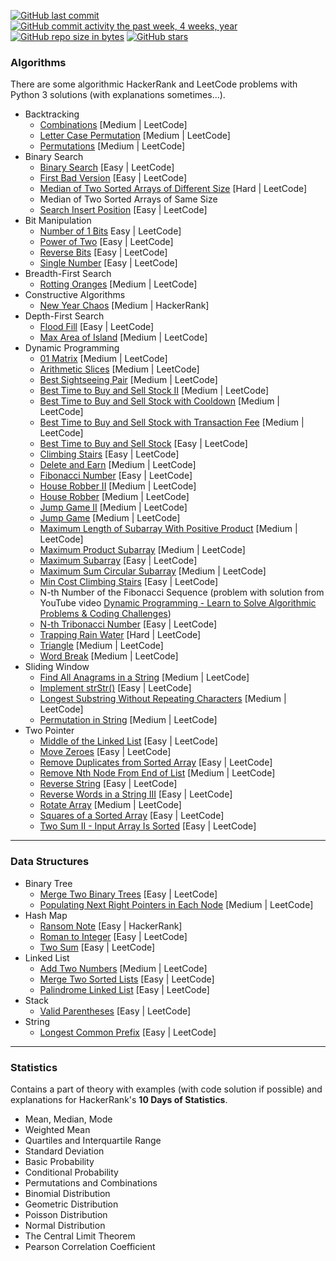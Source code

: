 [![GitHub last commit](https://img.shields.io/github/last-commit/pai-pai/python-practice.svg)](https://github.com/pai-pai/python-practice)
[![GitHub commit activity the past week, 4 weeks, year](https://img.shields.io/github/commit-activity/y/pai-pai/python-practice.svg)](https://github.com/pai-pai/python-practice)
[![GitHub repo size in bytes](https://img.shields.io/github/repo-size/pai-pai/python-practice.svg)](https://github.com/pai-pai/python-practice)
[![GitHub stars](https://img.shields.io/github/stars/pai-pai/python-practice.svg)](https://github.com/pai-pai/python-practice)

### Algorithms
There are some algorithmic HackerRank and LeetCode problems with Python 3 solutions (with explanations sometimes...).
- Backtracking
  - [Combinations](https://leetcode.com/problems/combinations/) [Medium | LeetCode]
  - [Letter Case Permutation](https://leetcode.com/problems/letter-case-permutation/) [Medium | LeetCode]
  - [Permutations](https://leetcode.com/problems/permutations/) [Medium | LeetCode]
- Binary Search
  - [Binary Search](https://leetcode.com/problems/binary-search/) [Easy | LeetCode]
  - [First Bad Version](https://leetcode.com/problems/two-sum/) [Easy | LeetCode]
  - [Median of Two Sorted Arrays of Different Size](https://leetcode.com/problems/median-of-two-sorted-arrays/) [Hard | LeetCode]
  - Median of Two Sorted Arrays of Same Size
  - [Search Insert Position](https://leetcode.com/problems/search-insert-position/) [Easy | LeetCode]
- Bit Manipulation
  - [Number of 1 Bits](https://leetcode.com/problems/number-of-1-bits/) Easy | LeetCode]
  - [Power of Two](https://leetcode.com/problems/power-of-two/) [Easy | LeetCode]
  - [Reverse Bits](https://leetcode.com/problems/reverse-bits/) [Easy | LeetCode]
  - [Single Number](https://leetcode.com/problems/single-number/) [Easy | LeetCode]
- Breadth-First Search
  - [Rotting Oranges](https://leetcode.com/problems/rotting-oranges/) [Medium | LeetCode]
- Constructive Algorithms
  - [New Year Chaos](https://www.hackerrank.com/challenges/new-year-chaos/problem) [Medium | HackerRank]
- Depth-First Search
  - [Flood Fill](https://leetcode.com/problems/flood-fill/) [Easy | LeetCode]
  - [Max Area of Island](https://leetcode.com/problems/max-area-of-island/) [Medium | LeetCode]
- Dynamic Programming
  - [01 Matrix](https://leetcode.com/problems/01-matrix/) [Medium | LeetCode]
  - [Arithmetic Slices](https://leetcode.com/problems/arithmetic-slices/) [Medium | LeetCode]
  - [Best Sightseeing Pair](https://leetcode.com/problems/best-sightseeing-pair/) [Medium | LeetCode]
  - [Best Time to Buy and Sell Stock II](https://leetcode.com/problems/best-time-to-buy-and-sell-stock-ii/) [Medium | LeetCode]
  - [Best Time to Buy and Sell Stock with Cooldown](https://leetcode.com/problems/best-time-to-buy-and-sell-stock-with-cooldown/) [Medium | LeetCode]
  - [Best Time to Buy and Sell Stock with Transaction Fee](https://leetcode.com/problems/best-time-to-buy-and-sell-stock-with-transaction-fee/) [Medium | LeetCode]
  - [Best Time to Buy and Sell Stock](https://leetcode.com/problems/best-time-to-buy-and-sell-stock/) [Easy | LeetCode]
  - [Climbing Stairs](https://leetcode.com/problems/climbing-stairs/) [Easy | LeetCode]
  - [Delete and Earn](https://leetcode.com/problems/delete-and-earn/) [Medium | LeetCode]
  - [Fibonacci Number](https://leetcode.com/problems/fibonacci-number/) [Easy | LeetCode]
  - [House Robber II](https://leetcode.com/problems/house-robber-ii/) [Medium | LeetCode]
  - [House Robber](https://leetcode.com/problems/house-robber/) [Medium | LeetCode]
  - [Jump Game II](https://leetcode.com/problems/jump-game-ii/) [Medium | LeetCode]
  - [Jump Game](https://leetcode.com/problems/jump-game/) [Medium | LeetCode]
  - [Maximum Length of Subarray With Positive Product](https://leetcode.com/problems/maximum-length-of-subarray-with-positive-product/) [Medium | LeetCode]
  - [Maximum Product Subarray](https://leetcode.com/problems/maximum-product-subarray/) [Medium | LeetCode]
  - [Maximum Subarray](https://leetcode.com/problems/maximum-subarray/) [Easy | LeetCode]
  - [Maximum Sum Circular Subarray](https://leetcode.com/problems/maximum-sum-circular-subarray/) [Medium | LeetCode]
  - [Min Cost Climbing Stairs](https://leetcode.com/problems/min-cost-climbing-stairs/) [Easy | LeetCode]
  - N-th Number of the Fibonacci Sequence (problem with solution from YouTube video [Dynamic Programming - Learn to Solve Algorithmic Problems & Coding Challenges](https://youtu.be/oBt53YbR9Kk))
  - [N-th Tribonacci Number](https://leetcode.com/problems/n-th-tribonacci-number/) [Easy | LeetCode]
  - [Trapping Rain Water](https://leetcode.com/problems/trapping-rain-water/) [Hard | LeetCode]
  - [Triangle](https://leetcode.com/problems/triangle/) [Medium | LeetCode]
  - [Word Break](https://leetcode.com/problems/word-break) [Medium | LeetCode]
- Sliding Window
  - [Find All Anagrams in a String](https://leetcode.com/problems/find-all-anagrams-in-a-string/) [Medium | LeetCode]
  - [Implement strStr()](https://leetcode.com/problems/implement-strstr/) [Easy | LeetCode]
  - [Longest Substring Without Repeating Characters](https://leetcode.com/problems/longest-substring-without-repeating-characters/) [Medium | LeetCode]
  - [Permutation in String](https://leetcode.com/problems/permutation-in-string/) [Medium | LeetCode]
- Two Pointer
  - [Middle of the Linked List](https://leetcode.com/problems/middle-of-the-linked-list/) [Easy | LeetCode]
  - [Move Zeroes](https://leetcode.com/problems/move-zeroes/) [Easy | LeetCode]
  - [Remove Duplicates from Sorted Array](https://leetcode.com/problems/remove-duplicates-from-sorted-array/) [Easy | LeetCode]
  - [Remove Nth Node From End of List](https://leetcode.com/problems/remove-nth-node-from-end-of-list/) [Medium | LeetCode]
  - [Reverse String](https://leetcode.com/problems/reverse-string/) [Easy | LeetCode]
  - [Reverse Words in a String III](https://leetcode.com/problems/reverse-words-in-a-string-iii/) [Easy | LeetCode]
  - [Rotate Array](https://leetcode.com/problems/rotate-array/) [Medium | LeetCode]
  - [Squares of a Sorted Array](https://leetcode.com/problems/squares-of-a-sorted-array/) [Easy | LeetCode]
  - [Two Sum II - Input Array Is Sorted](https://leetcode.com/problems/two-sum-ii-input-array-is-sorted/) [Easy | LeetCode]
___
### Data Structures
- Binary Tree
  - [Merge Two Binary Trees](https://leetcode.com/problems/merge-two-binary-trees/) [Easy | LeetCode]
  - [Populating Next Right Pointers in Each Node](https://leetcode.com/problems/populating-next-right-pointers-in-each-node/) [Medium | LeetCode]
- Hash Map
  - [Ransom Note](https://www.hackerrank.com/challenges/ctci-ransom-note/problem) [Easy | HackerRank]
  - [Roman to Integer](https://leetcode.com/problems/roman-to-integer/) [Easy | LeetCode]
  - [Two Sum](https://leetcode.com/problems/two-sum/) [Easy | LeetCode]
- Linked List
  - [Add Two Numbers](https://leetcode.com/problems/add-two-numbers/) [Medium | LeetCode]
  - [Merge Two Sorted Lists](https://leetcode.com/problems/merge-two-sorted-lists/) [Easy | LeetCode]
  - [Palindrome Linked List](https://leetcode.com/problems/palindrome-linked-list/) [Easy | LeetCode]
- Stack
  - [Valid Parentheses](https://leetcode.com/problems/valid-parentheses/) [Easy | LeetCode]
- String
  - [Longest Common Prefix](https://leetcode.com/problems/longest-common-prefix/) [Easy | LeetCode]
___
### Statistics
Contains a part of theory with examples (with code solution if possible) and explanations for HackerRank's **10 Days of Statistics**.
- Mean, Median, Mode
- Weighted Mean
- Quartiles and Interquartile Range
- Standard Deviation
- Basic Probability
- Conditional Probability
- Permutations and Combinations
- Binomial Distribution
- Geometric Distribution
- Poisson Distribution
- Normal Distribution
- The Central Limit Theorem
- Pearson Correlation Coefficient
